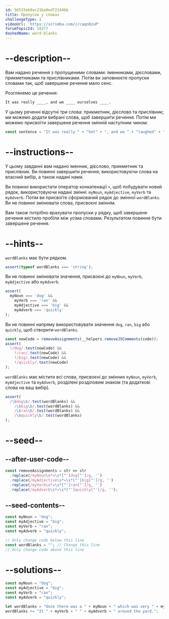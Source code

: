 ```yaml
---
id: 56533eb9ac21ba0edf2244bb
title: Пропуски у словах
challengeType: 1
videoUrl: 'https://scrimba.com/c/caqn8zuP'
forumTopicId: 18377
dashedName: word-blanks
---
```


# --description--

Вам надано речення з пропущеними словами: іменниками, дієсловами, прикметниками та прислівниками. Потім ви заповнюєте пропуски словами так, щоб завершене речення мало сенс.

Розглянемо це речення:

```md
It was really ____, and we ____ ourselves ____.
```

У цьому реченні відсутні три слова: прикметник, дієслово та прислівник; ми можемо додати вибрані слова, щоб завершити речення. Потім ми можемо присвоїти завершене речення змінній наступним чином:

```js
const sentence = "It was really " + "hot" + ", and we " + "laughed" + " ourselves " + "silly" + ".";
```

# --instructions--

У цьому завданні вам надано іменник, дієслово, прикметник та прислівник. Ви повинні завершити речення, використовуючи слова на власний вибір, а також надані нами.

Ви повинні використати оператор конкатенації `+`, щоб побудувати новий рядок, використовуючи надані змінні: `myNoun`, `myAdjective`, `myVerb` та `myAdverb`. Потім ви присвоїте сформований рядок до змінної `wordBlanks`. Ви не повинні змінювати слова, присвоєні зміннім.

Вам також потрібно врахувати пропуски у рядку, щоб завершене речення містило пробіли між усіма словами. Результатом повинне бути завершене речення.

# --hints--

`wordBlanks` має бути рядком.

```js
assert(typeof wordBlanks === 'string');
```

Ви не повинні змінювати значення, присвоєні до `myNoun`, `myVerb`, `myAdjective` або `myAdverb`.

```js
assert(
  myNoun === 'dog' &&
    myVerb === 'ran' &&
    myAdjective === 'big' &&
    myAdverb === 'quickly'
);
```

Ви не повинні напряму використовувати значення `dog`, `ran`, `big` або `quickly`, щоб створити `wordBlanks`.

```js
const newCode = removeAssignments(__helpers.removeJSComments(code));
assert(
  !/dog/.test(newCode) &&
    !/ran/.test(newCode) &&
    !/big/.test(newCode) &&
    !/quickly/.test(newCode)
);
```

`wordBlanks` має містити всі слова, присвоєні до змінних `myNoun`, `myVerb`, `myAdjective` та `myAdverb`, розділені розділовим знаком (та додаткові слова на ваш вибір).

```js
assert(
  /\bdog\b/.test(wordBlanks) &&
    /\bbig\b/.test(wordBlanks) &&
    /\bran\b/.test(wordBlanks) &&
    /\bquickly\b/.test(wordBlanks)
);
```

# --seed--

## --after-user-code--

```js
const removeAssignments = str => str
  .replace(/myNoun\s*=\s*["']dog["']/g, '')
  .replace(/myAdjective\s*=\s*["']big["']/g, '')
  .replace(/myVerb\s*=\s*["']ran["']/g, '')
  .replace(/myAdverb\s*=\s*["']quickly["']/g, '');
```

## --seed-contents--

```js
const myNoun = "dog";
const myAdjective = "big";
const myVerb = "ran";
const myAdverb = "quickly";

// Only change code below this line
const wordBlanks = ""; // Change this line
// Only change code above this line
```

# --solutions--

```js
const myNoun = "dog";
const myAdjective = "big";
const myVerb = "ran";
const myAdverb = "quickly";

let wordBlanks = "Once there was a " + myNoun + " which was very " + myAdjective + ". ";
wordBlanks += "It " + myVerb + " " + myAdverb + " around the yard.";
```
